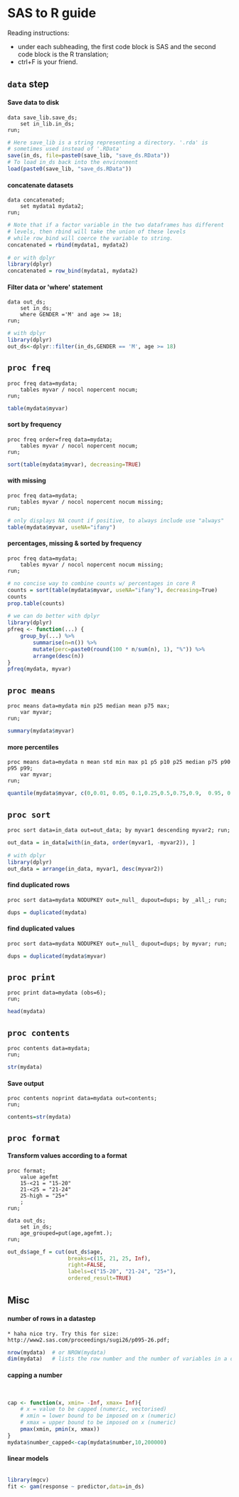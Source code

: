 SAS to R guide
==============

Reading instructions: 
*   under each subheading, the first code block is SAS and the second code block is the R translation;
*   ctrl+F is your friend.

`data` step
-----------

#### Save data to disk ####

```SAS
data save_lib.save_ds;
    set in_lib.in_ds;
run;
```

```r
# Here save_lib is a string representing a directory. '.rda' is 
# sometimes used instead of '.RData'
save(in_ds, file=paste0(save_lib, "save_ds.RData"))
# To load in_ds back into the environment
load(paste0(save_lib, "save_ds.RData"))
```


#### concatenate datasets ####

```SAS
data concatenated;
    set mydata1 mydata2;
run;
```

```r
# Note that if a factor variable in the two dataframes has different
# levels, then rbind will take the union of these levels
# while row_bind will coerce the variable to string.
concatenated = rbind(mydata1, mydata2)

# or with dplyr
library(dplyr)
concatenated = row_bind(mydata1, mydata2)
```


#### Filter data or 'where' statement ####

```SAS
data out_ds;
    set in_ds;
	where GENDER ='M' and age >= 18;
run;
```

```r
# with dplyr
library(dplyr)
out_ds<-dplyr::filter(in_ds,GENDER == 'M', age >= 18)
```



`proc freq`
-----------

```SAS
proc freq data=mydata;
    tables myvar / nocol nopercent nocum;
run;
```

```r
table(mydata$myvar)
```


#### sort by frequency ####
```SAS
proc freq order=freq data=mydata;
	tables myvar / nocol nopercent nocum;
run;
```

```r
sort(table(mydata$myvar), decreasing=TRUE)
```


#### with missing ####

```SAS
proc freq data=mydata;
    tables myvar / nocol nopercent nocum missing;
run;
```

```r
# only displays NA count if positive, to always include use "always"
table(mydata$myvar, useNA="ifany")
```


#### percentages, missing & sorted by frequency ####

```SAS
proc freq data=mydata;
    tables myvar / nocol nopercent nocum missing;
run;
```

```r
# no concise way to combine counts w/ percentages in core R
counts = sort(table(mydata$myvar, useNA="ifany"), decreasing=True)
counts
prop.table(counts)

# we can do better with dplyr
library(dplyr)
pfreq <- function(...) {
    group_by(...) %>%
        summarise(n=n()) %>%
        mutate(perc=paste0(round(100 * n/sum(n), 1), "%")) %>%
        arrange(desc(n))
}
pfreq(mydata, myvar)
```


`proc means`
------------

```SAS
proc means data=mydata min p25 median mean p75 max;
    var myvar;
run;
```

```r
summary(mydata$myvar)
```


#### more percentiles ####

```SAS
proc means data=mydata n mean std min max p1 p5 p10 p25 median p75 p90 p95 p99;
	var myvar;
run;
```

```r
quantile(mydata$myvar, c(0,0.01, 0.05, 0.1,0.25,0.5,0.75,0.9,  0.95, 0.99,1))
```


`proc sort`
-----------

```SAS
proc sort data=in_data out=out_data; by myvar1 descending myvar2; run;
```

```r
out_data = in_data[with(in_data, order(myvar1, -myvar2)), ]

# with dplyr
library(dplyr)
out_data = arrange(in_data, myvar1, desc(myvar2))
```


#### find duplicated rows ####

```SAS
proc sort data=mydata NODUPKEY out=_null_ dupout=dups; by _all_; run;
```

```r
dups = duplicated(mydata)
```


#### find duplicated values ####

```SAS
proc sort data=mydata NODUPKEY out=_null_ dupout=dups; by myvar; run;
```

```r
dups = duplicated(mydata$myvar)
```


`proc print`
---------------

```SAS
proc print data=mydata (obs=6);
run;
```

```r
head(mydata)
```



`proc contents`
---------------

```SAS
proc contents data=mydata;
run;
```

```r
str(mydata)
```


#### Save output ####

```SAS
proc contents noprint data=mydata out=contents;
run;
```

```r
contents=str(mydata)
```

`proc format`
---------------

#### Transform values according to a format ####
```SAS
proc format;
	value agefmt
	15-<21 = "15-20"
	21-<25 = "21-24"
	25-high = "25+"
	;
run;

data out_ds;
	set in_ds;
	age_grouped=put(age,agefmt.);
run;
```

```r
out_ds$age_f = cut(out_ds$age, 
				   breaks=c(15, 21, 25, Inf),
				   right=FALSE,
                   labels=c("15-20", "21-24", "25+"), 
                   ordered_result=TRUE)
```


Misc
----

#### number of rows in a datastep ####

```SAS
* haha nice try. Try this for size: http://www2.sas.com/proceedings/sugi26/p095-26.pdf;
```

```r
nrow(mydata)  # or NROW(mydata)
dim(mydata)   # lists the row number and the number of variables in a dataset
```


#### capping a number ####

```SAS


```

```r
cap <- function(x, xmin= -Inf, xmax= Inf){
	# x = value to be capped (numeric, vectorised)
	# xmin = lower bound to be imposed on x (numeric)
	# xmax = upper bound to be imposed on x (numeric)
	pmax(xmin, pmin(x, xmax))
}
mydata$number_capped<-cap(mydata$number,10,200000)
```

#### linear models ####

```SAS

```

```r
library(mgcv)
fit <- gam(response ~ predictor,data=in_ds)
```
